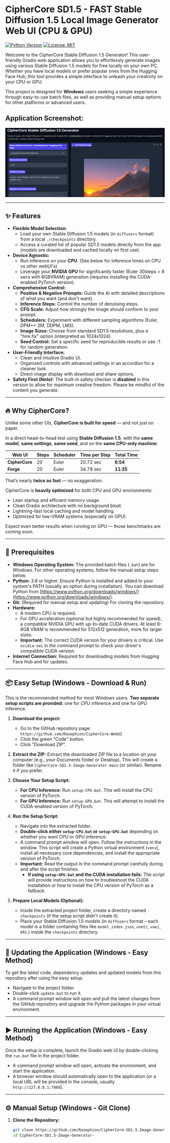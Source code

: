 # CipherCore SD1.5 - FAST Stable Diffusion 1.5 Local Image Generator Web UI (CPU & GPU)

[![Python Version](https://img.shields.io/badge/python-3.8+-blue.svg)](https://www.python.org/downloads/)
[![License: MIT](https://img.shields.io/badge/License-MIT-yellow.svg)](https://opensource.org/licenses/MIT)

Welcome to the CipherCore Stable Diffusion 1.5 Generator! This user-friendly Gradio web application allows you to effortlessly generate images using various Stable Diffusion 1.5 models for free locally on your own PC. Whether you have local models or prefer popular ones from the Hugging Face Hub, this tool provides a simple interface to unleash your creativity on your CPU or GPU.

This project is designed for **Windows** users seeking a simple experience through easy-to-use batch files, as well as providing manual setup options for other platforms or advanced users.

## Application Screenshot:

![Screenshot of the CipherCore Stable Diffusion 1.5 UI](images/ciphercore01.png)

---

## ✨ Features

* **Flexible Model Selection:**
  * Load your own Stable Diffusion 1.5 models (in `diffusers` format) from a local `./checkpoints` directory.
  * Access a curated list of popular SD1.5 models directly from the app (models are downloaded and cached locally on first use).
* **Device Agnostic:**
  * Run inference on your **CPU**. (See below for inference times on CPU vs other webUI's)
  * Leverage your **NVIDIA GPU** for significantly faster (Euler 30steps = 8 secs with 6GBVRAM) generation (requires installing the CUDA-enabled PyTorch version).
* **Comprehensive Control:**
  * **Positive & Negative Prompts:** Guide the AI with detailed descriptions of what you want (and don't want).
  * **Inference Steps:** Control the number of denoising steps.
  * **CFG Scale:** Adjust how strongly the image should conform to your prompt.
  * **Schedulers:** Experiment with different sampling algorithms (Euler, DPM++ 2M, DDPM, LMS).
  * **Image Sizes:** Choose from standard SD1.5 resolutions, plus a "hire.fix" option (interpreted as 1024x1024).
  * **Seed Control:** Set a specific seed for reproducible results or use -1 for random generation.
* **User-Friendly Interface:**
  * Clean and intuitive Gradio UI.
  * Organized controls with advanced settings in an accordion for a cleaner look.
  * Direct image display with download and share options.
* **Safety First (Note):** The built-in safety checker is **disabled** in this version to allow for maximum creative freedom. Please be mindful of the content you generate.

---

## 🔥 Why CipherCore?

Unlike some other UIs, **CipherCore is built for speed** — and not just on paper.

In a direct head-to-head test using **Stable Diffusion 1.5**, with the **same model**, **same settings**, **same seed**, and on the **same CPU-only machine**:

| Web UI         | Steps | Scheduler | Time per Step | Total Time |
|----------------|-------|-----------|----------------|-------------|
| **CipherCore** | 20    | Euler     | 20.72 sec      | **6:54**     |
| **Forge**      | 20    | Euler     | 34.78 sec      | **11:35**    |

That’s nearly **twice as fast** — no exaggeration.

CipherCore is **heavily optimized** for both CPU and GPU environments:
- Lean startup and efficient memory usage.
- Clean Gradio architecture with no background bloat.
- Lightning-fast local caching and model handling.
- Optimized for low-VRAM systems (especially on GPU).

Expect even better results when running on GPU — those benchmarks are coming soon.

---

## 🚀 Prerequisites

* **Windows Operating System:** The provided batch files (`.bat`) are for Windows. For other operating systems, follow the manual setup steps below.
* **Python:** 3.8 or higher. Ensure Python is installed and added to your system's PATH (usually an option during installation). You can download Python from [https://www.python.org/downloads/windows/](https://www.python.org/downloads/windows/).
* **Git:** (Required for manual setup and updating) For cloning the repository.
* **Hardware:**
  * A modern CPU is required.
  * For GPU acceleration (optional but highly recommended for speed), a compatible NVIDIA GPU with up-to-date CUDA drivers. At least 6-8GB VRAM is recommended for 512x512 generation, more for larger sizes.
  * **Important:** The correct CUDA version for your drivers is critical. Use `nvidia-smi` in the command prompt to check your driver's compatible CUDA version.
* **Internet Connection:** Required for downloading models from Hugging Face Hub and for updates.

---

## 📦 Easy Setup (Windows - Download & Run)

This is the recommended method for most Windows users. **Two separate setup scripts are provided:** one for CPU inference and one for GPU inference.

1. **Download the project:**
   * Go to the GitHub repository page: `https://github.com/Raxephion/CipherCore-WebUI`
   * Click the green "Code" button.
   * Click "Download ZIP".

2. **Extract the ZIP:** Extract the downloaded ZIP file to a location on your computer (e.g., your Documents folder or Desktop). This will create a folder like `CipherCore-SD1.5-Image-Generator-main` (or similar). Rename it if you prefer.

3. **Choose Your Setup Script:**
   * **For CPU Inference:** Run `setup-CPU.bat`. This will install the CPU version of PyTorch.
   * **For GPU Inference:** Run `setup-GPU.bat`. This will attempt to install the CUDA-enabled version of PyTorch.

4. **Run the Setup Script:**
   * Navigate into the extracted folder.
   * **Double-click either `setup-CPU.bat` or `setup-GPU.bat`** depending on whether you want CPU or GPU inference.
   * A command prompt window will open. Follow the instructions in the window. This script will create a Python virtual environment (`venv`), install all necessary core dependencies, and install the appropriate version of PyTorch.
   * **Important:** Read the output in the command prompt carefully during and after the script finishes.
     * **If using `setup-GPU.bat` and the CUDA installation fails:** The script will provide instructions on how to troubleshoot the CUDA installation or how to install the CPU version of PyTorch as a fallback.

5. **Prepare Local Models (Optional):**
   * Inside the extracted project folder, create a directory named `checkpoints` (if the setup script didn't create it).
   * Place your Stable Diffusion 1.5 models (in `diffusers` format – each model is a folder containing files like `model_index.json`, `unet/`, `vae/`, etc.) inside the `checkpoints` directory.

---

## 🔄 Updating the Application (Windows - Easy Method)

To get the latest code, dependency updates and updated models from this repository after using the easy setup:

* Navigate to the project folder.
* Double-click `update.bat` to run it.
* A command prompt window will open and pull the latest changes from the GitHub repository and upgrade the Python packages in your virtual environment.

---

## ▶️ Running the Application (Windows - Easy Method)

Once the setup is complete, launch the Gradio web UI by double-clicking the `run.bat` file in the project folder.

* A command prompt window will open, activate the environment, and start the application.
* A browser window should automatically open to the application (or a local URL will be provided in the console, usually `http://127.0.0.1:7860`).

---

## ⚙️ Manual Setup (Windows - Git Clone)

1. **Clone the Repository:**
   ```bash
   git clone https://github.com/Raxephion/CipherCore-SD1.5-Image-Generator-.git
   cd CipherCore-SD1.5-Image-Generator-
